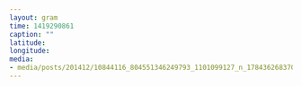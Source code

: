 ```yaml
---
layout: gram
time: 1419290861
caption: ""
latitude: 
longitude: 
media:
- media/posts/201412/10844116_804551346249793_1101099127_n_17843626837000351.jpg
---
```

